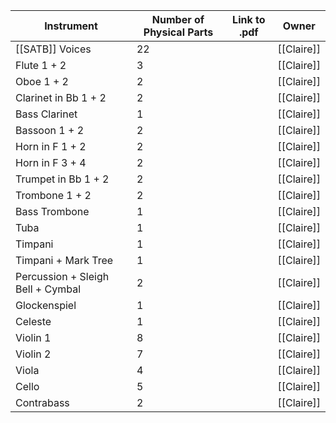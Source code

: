 
| Instrument                        | Number of Physical Parts | Link to .pdf | Owner      |
| --------------------------------- | ------------------------ | ------------ | ---------- |
| [[SATB]] Voices                   | 22                       |              | [[Claire]] |
| Flute 1 + 2                       | 3                        |              | [[Claire]] |
| Oboe 1 + 2                        | 2                        |              | [[Claire]] |
| Clarinet in Bb 1 + 2              | 2                        |              | [[Claire]] |
| Bass Clarinet                     | 1                        |              | [[Claire]] |
| Bassoon 1 + 2                     | 2                        |              | [[Claire]] |
| Horn in F 1 + 2                   | 2                        |              | [[Claire]] |
| Horn in F 3 + 4                   | 2                        |              | [[Claire]] |
| Trumpet in Bb 1 + 2               | 2                        |              | [[Claire]] |
| Trombone 1 + 2                    | 2                        |              | [[Claire]] |
| Bass Trombone                     | 1                        |              | [[Claire]] |
| Tuba                              | 1                        |              | [[Claire]] |
| Timpani                           | 1                        |              | [[Claire]] |
| Timpani + Mark Tree               | 1                        |              | [[Claire]] |
| Percussion + Sleigh Bell + Cymbal | 2                        |              | [[Claire]] |
| Glockenspiel                      | 1                        |              | [[Claire]] |
| Celeste                           | 1                        |              | [[Claire]] |
| Violin 1                          | 8                        |              | [[Claire]] |
| Violin 2                          | 7                        |              | [[Claire]] |
| Viola                             | 4                        |              | [[Claire]] |
| Cello                             | 5                        |              | [[Claire]] |
| Contrabass                        | 2                        |              | [[Claire]] |
